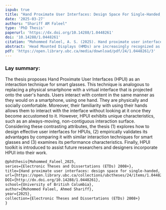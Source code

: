 ```yaml
---
ispub: true
title: "Hand Proximate User Interfaces: Design Space For Single-Handed, Always Available and Comfortable Interface for Head Mounted Displays"
date: '2025-03-27'
authors: "Shariff AM Faleel"
type: 'PhD Thesis'
paperurl: 'https://dx.doi.org/10.14288/1.0448261'
doi: '10.14288/1.0448261'
citation: "Mohommed Faleel, A. S. (2025). Hand proximate user interfaces: design space for single-handed, always available and comfortable interface for head mounted displays (T). University of British Columbia. Retrieved from https://open.library.ubc.ca/collections/ubctheses/24/items/1.0448261"
abstract: 'Head Mounted Displays (HMDs) are increasingly recognized as the next evolution of mobile computing. While HMDs offer a more seamless integration with the environment, they must overcome several challenges to reach their full potential. One significant area of focus is the interaction technique, particularly for 2D interactions such as navigating menus or browsing social media feeds. Although various interaction techniques exist, many have limitations - especially when compared to smartphones, the current de facto mobile computing platform. Inspired by smartphone interactions, this thesis proposes Hand Proximate User Interface (HPUI), in which interactive elements are anchored on and around the hand, and users interact with them using thumb-to-finger interactions. The visual cues of an HPUI enable novice users to operate it intuitively; they simply look at buttons anchored on their fingers and tap them as they would on a smartphone. Furthermore, it provides eyes-free affordance through proprioceptive and tactile cues, allowing users to rely increasingly on non-visual feedback as they become accustomed to a given interface layout. However, the interaction space of an HPUI exhibits unique characteristics, such as being non-contiguous and constantly changing shape as the fingers move. These contrasting properties of the HPUI give rise to two issues explored in this thesis through a series of user studies: (1) How should user interfaces for HPUIs be designed to incorporate the unique properties of their interaction surfaces? (2) Is the user experience of an HPUI affected by these properties? To address these questions, the thesis first explores and defines the design space of an HPUI. It then develops guidelines for creating applications using HPUIs. Next, the thesis validates that displaying content on the hand and interacting with it directly is advantageous, demonstrates that the performance of an HPUI is comparable to that of similar interaction techniques, and validates HPUI’s eyes-free affordance. Finally, the thesis introduces an HPUI toolkit to enable future researchers and designers to incorporate HPUI into their work.'
pdf: 'https://open.library.ubc.ca/media/download/pdf/24/1.0448261/3'
---
```


### Lay summary:
The thesis proposes Hand Proximate User Interfaces (HPUI) as an interaction technique for smart glasses. This technique is analogous to replacing a physical smartphone with a virtual interface that is projected onto the user's hands. Users interact with content in the same manner as they would on a smartphone, using one hand. They are physically and socially comfortable. Moreover, their familiarity with using their hands allows them to interact with the interface without looking at it once they become accustomed to it. However, HPUI exhibits unique characteristics, such as an always-moving, non-contiguous interaction surface. Considering these contrasting attributes, the thesis (1) explores how to design effective user interfaces for HPUIs, (2) empirically validates its advantages by comparing it with similar interaction techniques for smart glasses and (3) examines its performance characteristics. Finally, HPUI toolkit is introduced to assist future researchers and designers incorporate HPUI into their work.


```latex
@phdthesis{Mohommed_Faleel_2025,
series={Electronic Theses and Dissertations (ETDs) 2008+},
title={Hand proximate user interfaces: design space for single-handed, always available and comfortable interface for head mounted displays},
url={https://open.library.ubc.ca/collections/ubctheses/24/items/1.0448261},
DOI={http://dx.doi.org/10.14288/1.0448261},
school={University of British Columbia},
author={Mohommed Faleel, Ahmed Shariff},
year={2025},
collection={Electronic Theses and Dissertations (ETDs) 2008+}
}

```
